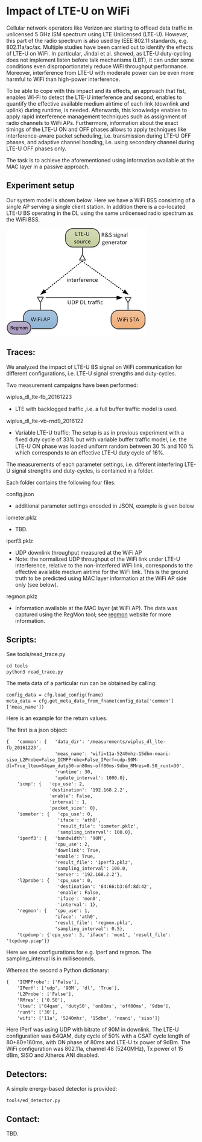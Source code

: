 Impact of LTE-U on WiFi
============================

Cellular network operators like Verizon are starting to offload data traffic in unlicensed 5 GHz ISM spectrum using
LTE Unlicensed (LTE-U). However, this part of the radio spectrum is also used by IEEE 802.11 standards, e.g. 802.11a/ac/ax.
Multiple studies have been carried out to identify the effects of LTE-U on WiFi. In particular, Jindal et al.
showed, as LTE-U duty-cycling does not implement listen before talk mechanisms (LBT), it can under some conditions
even disproportionately reduce WiFi throughput performance. Moreover, interference from LTE-U with moderate power can 
be even more harmful to WiFi than high-power interference.

To be able to cope with this impact and its effects, an approach that fist, enables Wi-Fi to detect the LTE-U
interference and second, enables to quantify the effective available medium airtime of each link (downlink and uplink)
during runtime, is needed. Afterwards, this knowledge enables to apply rapid interference management techniques such as
assignment of radio channels to WiFi APs. Furthermore, information about the exact timings of the LTE-U ON and OFF phases allows to apply techniques like
interference-aware packet scheduling, i.e. transmission during LTE-U OFF phases, and adaptive channel bonding, i.e. using
secondary channel during LTE-U OFF phases only.

The task is to achieve the aforementioned using information available at the MAC layer in a passive approach.

## Experiment setup

Our system model is shown below. Here we have a WiFi BSS consisting of a single AP serving a single client station. 
In addition there is a co-located LTE-U BS operating in the DL using the same unlicensed radio spectrum as the WiFi
BSS.

![system model](system_model_lteu_detailed.png)

## Traces:

We analyzed the impact of LTE-U BS signal on WiFi communication for different configurations, i.e. LTE-U signal strengths 
and duty-cycles. 

Two measurement campaigns have been performed:

wiplus_dl_lte-fb_20161223

- LTE with backlogged trafﬁc ,i.e. a full buffer traffic model is used.

wiplus_dl_lte-vb-rnd9_2016122

- Variable LTE-U traffic: The setup is as in previous experiment with a ﬁxed duty cycle of 33% but
with variable buffer trafﬁc model, i.e. the LTE-U ON phase was loaded uniform random between 30 % and 100 % which
corresponds to an effective LTE-U duty cycle of 16%.

The measurements of each parameter settings, i.e. different interfering LTE-U signal strengths and duty-cycles, is contained in a folder. 

Each folder contains the following four files:

config.json

- additional parameter settings encoded in JSON, example is given below

iometer.pklz

- TBD.

iperf3.pklz

- UDP downlink throughput measured at the WiFi AP
- Note: the normalized UDP throughput of the WiFi link under LTE-U interference, relative to the non-interfered WiFi link, corresponds
to the effective available medium airtime for the WiFi link. This is the ground truth to be predicted using MAC layer information at the WiFi AP side only (see below). 

regmon.pklz

- Information available at the MAC layer (at WiFi AP). The data was captured using the RegMon tool; see [regmon](https://github.com/thuehn/RegMon) website for more information.

## Scripts:

See tools/read_trace.py

	cd tools
	python3 read_trace.py

The meta data of a particular run can be obtained by calling:

    config_data = cfg.load_config(fname)
    meta_data = cfg.get_meta_data_from_fname(config_data['common']['meas_name'])

Here is an example for the return values.

The first is a json object:

    {   'common': {   'data_dir': '/measurements/wiplus_dl_lte-fb_20161223',
                      'meas_name': 'wifi=11a-5240mhz-15dbm-noani-siso_L2Probe=False_ICMPProbe=False_IPerf=udp-90M-dl=True_lteu=64qam_duty50-on80ms-off80ms-9dbm_RMres=0.50_runt=30',
                      'runtime': 30,
                      'update_interval': 1000.0},
        'icmp': {   'cpu_use': 2,
                    'destination': '192.168.2.2',
                    'enable': False,
                    'interval': 1,
                    'packet_size': 0},
        'iometer': {   'cpu_use': 0,
                       'iface': 'ath0',
                       'result_file': 'iometer.pklz',
                       'sampling_interval': 100.0},
        'iperf3': {   'bandwidth': '90M',
                      'cpu_use': 2,
                      'downlink': True,
                      'enable': True,
                      'result_file': 'iperf3.pklz',
                      'sampling_interval': 100.0,
                      'server': '192.168.2.2'},
        'l2probe': {   'cpu_use': 0,
                       'destination': '64:66:b3:6f:8d:42',
                       'enable': False,
                       'iface': 'mon0',
                       'interval': 1},
        'regmon': {   'cpu_use': 1,
                      'iface': 'ath0',
                      'result_file': 'regmon.pklz',
                      'sampling_interval': 0.5},
        'tcpdump': {'cpu_use': 3, 'iface': 'mon1', 'result_file': 'tcpdump.pcap'}}

Here we see configurations for e.g. Iperf and regmon. The sampling_interval is in milliseconds.

Whereas the second a Python dictionary:

    {   'ICMPProbe': ['False'],
        'IPerf': ['udp', '90M', 'dl', 'True'],
        'L2Probe': ['False'],
        'RMres': ['0.50'],
        'lteu': ['64qam', 'duty50', 'on80ms', 'off80ms', '9dbm'],
        'runt': ['30'],
        'wifi': ['11a', '5240mhz', '15dbm', 'noani', 'siso']}

Here IPerf was using UDP with bitrate of 90M in downlink.
The LTE-U configuration was 64QAM, duty cycle of 50% with a CSAT cycle length of 80+80=160ms, with ON phase of 80ms and LTE-U tx power of 9dBm.
The WiFi configuration was 802.11a, channel 48 (5240MHz), Tx power of 15 dBm, SISO and Atheros ANI disabled.

## Detectors:

A simple energy-based detector is provided:

	tools/ed_detector.py

## Contact:

TBD.
